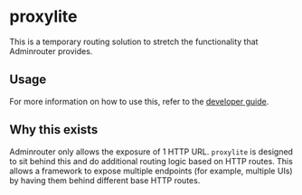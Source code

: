 # proxylite

This is a temporary routing solution to stretch the functionality that Adminrouter provides.

## Usage

For more information on how to use this, refer to the [developer guide](https://mesosphere.github.io/dcos-commons/developer-guide.html).

## Why this exists

Adminrouter only allows the exposure of 1 HTTP URL. `proxylite` is designed to sit behind this and do additional routing logic based on HTTP routes. This allows a framework to expose multiple endpoints (for example, multiple UIs) by having them behind different base HTTP routes.
